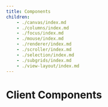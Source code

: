 ```yaml
---
title: Components
children:
    - ./canvas/index.md
    - ./columns/index.md
    - ./focus/index.md
    - ./mouse/index.md
    - ./renderer/index.md
    - ./scroller/index.md
    - ./selection/index.md
    - ./subgrids/index.md
    - ./view-layout/index.md
---
```


# Client Components
